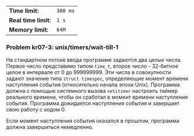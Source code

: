 |                      |          |
|----------------------|----------|
| **Time limit:**      | `300 ms` |
| **Real time limit:** | `1 s`    |
| **Memory limit:**    | `64M`    |


### Problem kr07-3: unix/timers/wait-till-1

На стандартном потоке ввода программе задаются два целых числа. Первое число представимо типом
`time_t`, второе число - 32-битное целое в интервале от 0 до 999999999. Эти числа в совокупности
задают значение типа `struct timespec`, определяющие момент времени наступления события
(относительно начала эпохи Unix). Программа должна с помощью системного вызова `setitimer` настроить
таймер реального времени, чтобы он сработал в момент времени наступления события. Программа
дожидается наступления события и завершает свою работу с кодом 0.

Если момент наступления события оказался в прошлом, программа должна завершиться немедленно.

